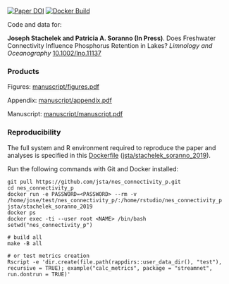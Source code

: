 [![Paper DOI](https://img.shields.io/badge/DOI-10.1002/lno.11137-blue.svg)](https://doi.org/10.1002/lno.11137) [![Docker Build](https://img.shields.io/docker/build/jsta/stachelek_soranno_2019.svg)](https://cloud.docker.com/repository/docker/jsta/stachelek_soranno_2019)

Code and data for:

**Joseph Stachelek and Patricia A. Soranno (In Press)**. Does Freshwater Connectivity Influence Phosphorus Retention in Lakes? *Limnology and Oceanography* [10.1002/lno.11137](https://doi.org/10.1002/lno.11137)

### Products

Figures: [manuscript/figures.pdf](manuscript/figures.pdf)

Appendix: [manuscript/appendix.pdf](manuscript/appendix.pdf)

Manuscript: [manuscript/manuscript.pdf](manuscript/manuscript.pdf)

### Reproducibility

The full system and R environment required to reproduce the paper and analyses is specified in this [Dockerfile](Dockerfile) ([jsta/stachelek_soranno_2019](https://cloud.docker.com/repository/docker/jsta/stachelek_soranno_2019)).

Run the following commands with Git and Docker installed:

```
git pull https://github.com/jsta/nes_connectivity_p.git
cd nes_connectivity_p
docker run -e PASSWORD=<PASSWORD> --rm -v /home/jose/test/nes_connectivity_p/:/home/rstudio/nes_connectivity_p jsta/stachelek_soranno_2019
docker ps
docker exec -ti --user root <NAME> /bin/bash
setwd("nes_connectivity_p")

# build all
make -B all

# or test metrics creation
Rscript -e 'dir.create(file.path(rappdirs::user_data_dir(), "test"), recursive = TRUE); example("calc_metrics", package = "streamnet", run.dontrun = TRUE)'
```

